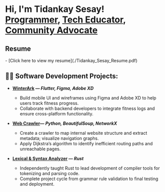 <h1>Hi, I'm Tidankay Sesay! <br/>
<a href="https://tidasesay2.github.io/">Programmer</a>, 
<a href="www.linkedin.com/in/tidankaysesay">Tech Educator</a>, 
<a href="YOUR_PORTFOLIO_LINK">Community Advocate</a>
</h1>

<h2>Resume</h2>
- [Click here to view my resume](./Tidankay_Sesay_Resume.pdf)

<h2>👨‍💻 Software Development Projects:</h2>

- <b>[WinterArk](https://github.com/WinterArk/WinterArk) — <i>Flutter, Figma, Adobe XD</i></b>
  - Build mobile UI and wireframes using Figma and Adobe XD to help users track fitness progress.
  - Collaborate with backend developers to integrate fitness logs and ensure cross-platform functionality.

- <b>[Web Crawler](https://github.com/orgs/csc3430-winter2024/teams/term-and-graph-13/repositories)— <i>Python, BeautifulSoup, NetworkX</i></b>
  - Create a crawler to map internal website structure and extract metadata; visualize navigation graphs.
  - Apply Dijkstra’s algorithm to identify inefficient routing paths and unreachable pages.

- <b>[Lexical & Syntax Analyzer](https://github.com/csc3310-fall2023/rust-parser-Tidasesay2) — <i>Rust</i></b>
  - Independently taught Rust to lead development of compiler tools for tokenizing and parsing code.
  - Complete project cycle from grammar rule validation to final testing and deployment.

